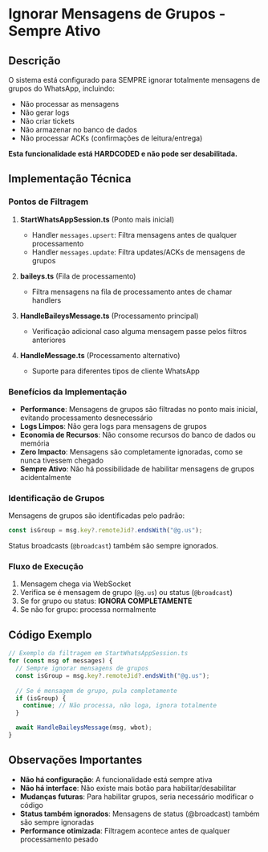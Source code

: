 # Ignorar Mensagens de Grupos - Sempre Ativo

## Descrição
O sistema está configurado para SEMPRE ignorar totalmente mensagens de grupos do WhatsApp, incluindo:
- Não processar as mensagens
- Não gerar logs
- Não criar tickets
- Não armazenar no banco de dados
- Não processar ACKs (confirmações de leitura/entrega)

**Esta funcionalidade está HARDCODED e não pode ser desabilitada.**

## Implementação Técnica

### Pontos de Filtragem

1. **StartWhatsAppSession.ts** (Ponto mais inicial)
   - Handler `messages.upsert`: Filtra mensagens antes de qualquer processamento
   - Handler `messages.update`: Filtra updates/ACKs de mensagens de grupos

2. **baileys.ts** (Fila de processamento)
   - Filtra mensagens na fila de processamento antes de chamar handlers

3. **HandleBaileysMessage.ts** (Processamento principal)
   - Verificação adicional caso alguma mensagem passe pelos filtros anteriores

4. **HandleMessage.ts** (Processamento alternativo)
   - Suporte para diferentes tipos de cliente WhatsApp

### Benefícios da Implementação

- **Performance**: Mensagens de grupos são filtradas no ponto mais inicial, evitando processamento desnecessário
- **Logs Limpos**: Não gera logs para mensagens de grupos
- **Economia de Recursos**: Não consome recursos do banco de dados ou memória
- **Zero Impacto**: Mensagens são completamente ignoradas, como se nunca tivessem chegado
- **Sempre Ativo**: Não há possibilidade de habilitar mensagens de grupos acidentalmente

### Identificação de Grupos

Mensagens de grupos são identificadas pelo padrão:
```javascript
const isGroup = msg.key?.remoteJid?.endsWith("@g.us");
```

Status broadcasts (`@broadcast`) também são sempre ignorados.

### Fluxo de Execução

1. Mensagem chega via WebSocket
2. Verifica se é mensagem de grupo (`@g.us`) ou status (`@broadcast`)
3. Se for grupo ou status: **IGNORA COMPLETAMENTE**
4. Se não for grupo: processa normalmente

## Código Exemplo

```javascript
// Exemplo da filtragem em StartWhatsAppSession.ts
for (const msg of messages) {
  // Sempre ignorar mensagens de grupos
  const isGroup = msg.key?.remoteJid?.endsWith("@g.us");
  
  // Se é mensagem de grupo, pula completamente
  if (isGroup) {
    continue; // Não processa, não loga, ignora totalmente
  }

  await HandleBaileysMessage(msg, wbot);
}
```

## Observações Importantes

- **Não há configuração**: A funcionalidade está sempre ativa
- **Não há interface**: Não existe mais botão para habilitar/desabilitar
- **Mudanças futuras**: Para habilitar grupos, seria necessário modificar o código
- **Status também ignorados**: Mensagens de status (@broadcast) também são sempre ignoradas
- **Performance otimizada**: Filtragem acontece antes de qualquer processamento pesado 